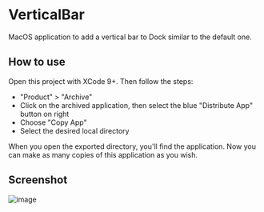 # VerticalBar
MacOS application to add a vertical bar to Dock similar to the default one.

## How to use
Open this project with XCode 9+. Then follow the steps:

- "Product" > "Archive"
- Click on the archived application, then select the blue "Distribute App" button on right
- Choose "Copy App"
- Select the desired local directory

When you open the exported directory, you'll find the application.
Now you can make as many copies of this application as you wish.

## Screenshot

![image](img/screenshot.png)
